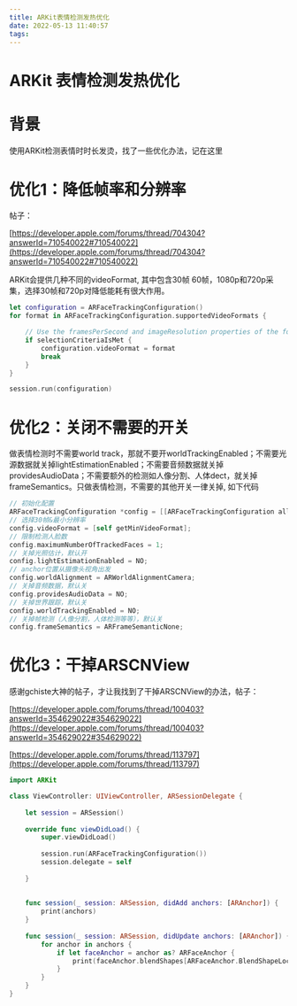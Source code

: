 ```yaml
---
title: ARKit表情检测发热优化
date: 2022-05-13 11:40:57
tags:
---
```

# ARKit 表情检测发热优化

# 背景

使用ARKit检测表情时时长发烫，找了一些优化办法，记在这里

# 优化1：降低帧率和分辨率

帖子：

[https://developer.apple.com/forums/thread/704304?answerId=710540022#710540022](https://developer.apple.com/forums/thread/704304?answerId=710540022#710540022)

ARKit会提供几种不同的videoFormat, 其中包含30帧 60帧，1080p和720p采集，选择30帧和720p对降低能耗有很大作用。

```swift
let configuration = ARFaceTrackingConfiguration()
for format in ARFaceTrackingConfiguration.supportedVideoFormats {

    // Use the framesPerSecond and imageResolution properties of the format to make your selection.
    if selectionCriteriaIsMet {
        configuration.videoFormat = format
        break
    }
}

session.run(configuration)
```

# 优化2：关闭不需要的开关

做表情检测时不需要world track，那就不要开worldTrackingEnabled；不需要光源数据就关掉lightEstimationEnabled；不需要音频数据就关掉providesAudioData；不需要额外的检测如人像分割、人体dect，就关掉frameSemantics。只做表情检测，不需要的其他开关一律关掉, 如下代码

```swift
// 初始化配置
ARFaceTrackingConfiguration *config = [[ARFaceTrackingConfiguration alloc] init];
// 选择30帧&最小分辨率
config.videoFormat = [self getMinVideoFormat];
// 限制检测人脸数
config.maximumNumberOfTrackedFaces = 1;
// 关掉光照估计，默认开
config.lightEstimationEnabled = NO;
// anchor位置从摄像头视角出发
config.worldAlignment = ARWorldAlignmentCamera;
// 关掉音频数据，默认关
config.providesAudioData = NO;
// 关掉世界跟踪，默认关
config.worldTrackingEnabled = NO;
// 关掉帧检测（人像分割，人体检测等等），默认关
config.frameSemantics = ARFrameSemanticNone;
```

# 优化3：干掉ARSCNView

感谢gchiste大神的帖子，才让我找到了干掉ARSCNView的办法，帖子：

[https://developer.apple.com/forums/thread/100403?answerId=354629022#354629022](https://developer.apple.com/forums/thread/100403?answerId=354629022#354629022)

[https://developer.apple.com/forums/thread/113797](https://developer.apple.com/forums/thread/113797)

```swift
import ARKit

class ViewController: UIViewController, ARSessionDelegate {
   
    let session = ARSession()
   
    override func viewDidLoad() {
        super.viewDidLoad()
       
        session.run(ARFaceTrackingConfiguration())
        session.delegate = self
       
    }
   
   
    func session(_ session: ARSession, didAdd anchors: [ARAnchor]) {
        print(anchors)
    }
   
    func session(_ session: ARSession, didUpdate anchors: [ARAnchor]) {
        for anchor in anchors {
            if let faceAnchor = anchor as? ARFaceAnchor {
                print(faceAnchor.blendShapes[ARFaceAnchor.BlendShapeLocation.mouthClose])
            }
        }
    }
}
```